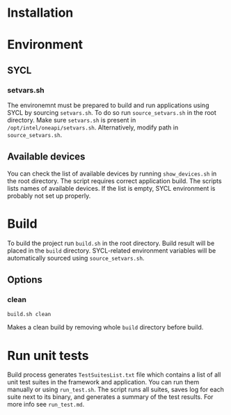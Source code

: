 # Installation

# Environment

## SYCL

### setvars.sh
The environemnt must be prepared to build and run applications using SYCL by sourcing `setvars.sh`. To do so run `source_setvars.sh` in the root directory. Make sure `setvars.sh` is present in ` /opt/intel/oneapi/setvars.sh`. Alternatively, modify path in `source_setvars.sh`.

## Available devices
You can check the list of available devices by running `show_devices.sh` in the root directory. The script requires correct application build. The scripts lists names of available devices. If the list is empty, SYCL environment is probably not set up properly.

# Build
To build the project run `build.sh` in the root directory. Build result will be placed in the `build` directory. SYCL-related environment variables will be automatically sourced using `source_setvars.sh`.

## Options

### clean
```bash
build.sh clean
```
Makes a clean build by removing whole `build` directory before build.

# Run unit tests
Build process generates `TestSuitesList.txt` file which contains a list of all unit test suites in the framework and application. You can run them manually or using `run_test.sh`. The script runs all suites, saves log for each suite next to its binary, and generates a summary of the test results. For more info see `run_test.md`.